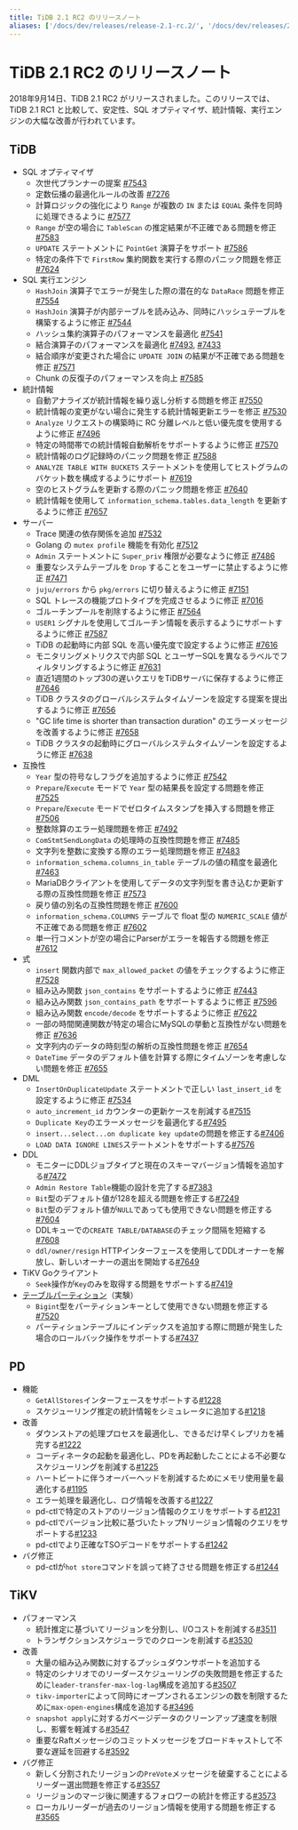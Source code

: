 ```yaml
---
title: TiDB 2.1 RC2 のリリースノート
aliases: ['/docs/dev/releases/release-2.1-rc.2/', '/docs/dev/releases/21rc2/']
---
```


# TiDB 2.1 RC2 のリリースノート

2018年9月14日、TiDB 2.1 RC2 がリリースされました。このリリースでは、TiDB 2.1 RC1 と比較して、安定性、SQL オプティマイザ、統計情報、実行エンジンの大幅な改善が行われています。

## TiDB

* SQL オプティマイザ
    * 次世代プランナーの提案 [#7543](https://github.com/pingcap/tidb/pull/7543)
    * 定数伝播の最適化ルールの改善 [#7276](https://github.com/pingcap/tidb/pull/7276)
    * 計算ロジックの強化により `Range` が複数の `IN` または `EQUAL` 条件を同時に処理できるように [#7577](https://github.com/pingcap/tidb/pull/7577)
    * `Range` が空の場合に `TableScan` の推定結果が不正確である問題を修正 [#7583](https://github.com/pingcap/tidb/pull/7583)
    * `UPDATE` ステートメントに `PointGet` 演算子をサポート [#7586](https://github.com/pingcap/tidb/pull/7586)
    * 特定の条件下で `FirstRow` 集約関数を実行する際のパニック問題を修正 [#7624](https://github.com/pingcap/tidb/pull/7624)
* SQL 実行エンジン
    * `HashJoin` 演算子でエラーが発生した際の潜在的な `DataRace` 問題を修正 [#7554](https://github.com/pingcap/tidb/pull/7554)
    * `HashJoin` 演算子が内部テーブルを読み込み、同時にハッシュテーブルを構築するように修正 [#7544](https://github.com/pingcap/tidb/pull/7544)
    * ハッシュ集約演算子のパフォーマンスを最適化 [#7541](https://github.com/pingcap/tidb/pull/7541)
    * 結合演算子のパフォーマンスを最適化 [#7493](https://github.com/pingcap/tidb/pull/7493), [#7433](https://github.com/pingcap/tidb/pull/7433)
    * 結合順序が変更された場合に `UPDATE JOIN` の結果が不正確である問題を修正 [#7571](https://github.com/pingcap/tidb/pull/7571)
    * Chunk の反復子のパフォーマンスを向上 [#7585](https://github.com/pingcap/tidb/pull/7585)
* 統計情報
    * 自動アナライズが統計情報を繰り返し分析する問題を修正 [#7550](https://github.com/pingcap/tidb/pull/7550)
    * 統計情報の変更がない場合に発生する統計情報更新エラーを修正 [#7530](https://github.com/pingcap/tidb/pull/7530)
    * `Analyze` リクエストの構築時に RC 分離レベルと低い優先度を使用するように修正 [#7496](https://github.com/pingcap/tidb/pull/7496)
    * 特定の時間帯での統計情報自動解析をサポートするように修正 [#7570](https://github.com/pingcap/tidb/pull/7570)
    * 統計情報のログ記録時のパニック問題を修正 [#7588](https://github.com/pingcap/tidb/pull/7588)
    * `ANALYZE TABLE WITH BUCKETS` ステートメントを使用してヒストグラムのバケット数を構成するようにサポート [#7619](https://github.com/pingcap/tidb/pull/7619)
    * 空のヒストグラムを更新する際のパニック問題を修正 [#7640](https://github.com/pingcap/tidb/pull/7640)
    * 統計情報を使用して `information_schema.tables.data_length` を更新するように修正 [#7657](https://github.com/pingcap/tidb/pull/7657)
* サーバー
    * Trace 関連の依存関係を追加 [#7532](https://github.com/pingcap/tidb/pull/7532)
    * Golang の `mutex profile` 機能を有効化 [#7512](https://github.com/pingcap/tidb/pull/7512)
    * `Admin` ステートメントに `Super_priv` 権限が必要なように修正 [#7486](https://github.com/pingcap/tidb/pull/7486)
    * 重要なシステムテーブルを `Drop` することをユーザーに禁止するように修正 [#7471](https://github.com/pingcap/tidb/pull/7471)
    * `juju/errors` から `pkg/errors` に切り替えるように修正 [#7151](https://github.com/pingcap/tidb/pull/7151)
    * SQL トレースの機能プロトタイプを完成させるように修正 [#7016](https://github.com/pingcap/tidb/pull/7016)
    * ゴルーチンプールを削除するように修正 [#7564](https://github.com/pingcap/tidb/pull/7564)
    * `USER1` シグナルを使用してゴルーチン情報を表示するようにサポートするように修正 [#7587](https://github.com/pingcap/tidb/pull/7587)
    * TiDB の起動時に内部 SQL を高い優先度で設定するように修正 [#7616](https://github.com/pingcap/tidb/pull/7616)
    * モニタリングメトリクスで内部 SQL とユーザーSQLを異なるラベルでフィルタリングするように修正 [#7631](https://github.com/pingcap/tidb/pull/7631)
    * 直近1週間のトップ30の遅いクエリをTiDBサーバに保存するように修正 [#7646](https://github.com/pingcap/tidb/pull/7646)
    * TiDB クラスタのグローバルシステムタイムゾーンを設定する提案を提出するように修正 [#7656](https://github.com/pingcap/tidb/pull/7656)
    * "GC life time is shorter than transaction duration" のエラーメッセージを改善するように修正 [#7658](https://github.com/pingcap/tidb/pull/7658)
    * TiDB クラスタの起動時にグローバルシステムタイムゾーンを設定するように修正 [#7638](https://github.com/pingcap/tidb/pull/7638)
* 互換性
    * `Year` 型の符号なしフラグを追加するように修正 [#7542](https://github.com/pingcap/tidb/pull/7542)
    * `Prepare`/`Execute` モードで `Year` 型の結果長を設定する問題を修正 [#7525](https://github.com/pingcap/tidb/pull/7525)
    * `Prepare`/`Execute` モードでゼロタイムスタンプを挿入する問題を修正 [#7506](https://github.com/pingcap/tidb/pull/7506)
    * 整数除算のエラー処理問題を修正 [#7492](https://github.com/pingcap/tidb/pull/7492)
    * `ComStmtSendLongData` の処理時の互換性問題を修正 [#7485](https://github.com/pingcap/tidb/pull/7485)
    * 文字列を整数に変換する際のエラー処理問題を修正 [#7483](https://github.com/pingcap/tidb/pull/7483)
    * `information_schema.columns_in_table` テーブルの値の精度を最適化 [#7463](https://github.com/pingcap/tidb/pull/7463)
    * MariaDBクライアントを使用してデータの文字列型を書き込むか更新する際の互換性問題を修正 [#7573](https://github.com/pingcap/tidb/pull/7573)
    * 戻り値の別名の互換性問題を修正 [#7600](https://github.com/pingcap/tidb/pull/7600)
    * `information_schema.COLUMNS` テーブルで float 型の `NUMERIC_SCALE` 値が不正確である問題を修正 [#7602](https://github.com/pingcap/tidb/pull/7602)
    * 単一行コメントが空の場合にParserがエラーを報告する問題を修正 [#7612](https://github.com/pingcap/tidb/pull/7612)
* 式
    * `insert` 関数内部で `max_allowed_packet` の値をチェックするように修正 [#7528](https://github.com/pingcap/tidb/pull/7528)
    * 組み込み関数 `json_contains` をサポートするように修正 [#7443](https://github.com/pingcap/tidb/pull/7443)
    * 組み込み関数 `json_contains_path` をサポートするように修正 [#7596](https://github.com/pingcap/tidb/pull/7596)
    * 組み込み関数 `encode/decode` をサポートするように修正 [#7622](https://github.com/pingcap/tidb/pull/7622)
    * 一部の時間関連関数が特定の場合にMySQLの挙動と互換性がない問題を修正 [#7636](https://github.com/pingcap/tidb/pull/7636)
    * 文字列内のデータの時刻型の解析の互換性問題を修正 [#7654](https://github.com/pingcap/tidb/pull/7654)
    * `DateTime` データのデフォルト値を計算する際にタイムゾーンを考慮しない問題を修正 [#7655](https://github.com/pingcap/tidb/pull/7655)
* DML
    * `InsertOnDuplicateUpdate` ステートメントで正しい `last_insert_id` を設定するように修正 [#7534](https://github.com/pingcap/tidb/pull/7534)
    * `auto_increment_id` カウンターの更新ケースを削減する[#7515](https://github.com/pingcap/tidb/pull/7515)
    * `Duplicate Key`のエラーメッセージを最適化する[#7495](https://github.com/pingcap/tidb/pull/7495)
    * `insert...select...on duplicate key update`の問題を修正する[#7406](https://github.com/pingcap/tidb/pull/7406)
    * `LOAD DATA IGNORE LINES`ステートメントをサポートする[#7576](https://github.com/pingcap/tidb/pull/7576)
* DDL
    * モニターにDDLジョブタイプと現在のスキーマバージョン情報を追加する[#7472](https://github.com/pingcap/tidb/pull/7472)
    * `Admin Restore Table`機能の設計を完了する[#7383](https://github.com/pingcap/tidb/pull/7383)
    * `Bit`型のデフォルト値が128を超える問題を修正する[#7249](https://github.com/pingcap/tidb/pull/7249)
    * `Bit`型のデフォルト値が`NULL`であっても使用できない問題を修正する[#7604](https://github.com/pingcap/tidb/pull/7604)
    * DDLキューでの`CREATE TABLE/DATABASE`のチェック間隔を短縮する[#7608](https://github.com/pingcap/tidb/pull/7608)
    * `ddl/owner/resign` HTTPインターフェースを使用してDDLオーナーを解放し、新しいオーナーの選出を開始する[#7649](https://github.com/pingcap/tidb/pull/7649)
* TiKV Goクライアント
    * `Seek`操作が`Key`のみを取得する問題をサポートする[#7419](https://github.com/pingcap/tidb/pull/7419)
* [テーブルパーティション](https://github.com/pingcap/tidb/projects/6)（実験）
    * `Bigint`型をパーティションキーとして使用できない問題を修正する[#7520](https://github.com/pingcap/tidb/pull/7520)
    * パーティションテーブルにインデックスを追加する際に問題が発生した場合のロールバック操作をサポートする[#7437](https://github.com/pingcap/tidb/pull/7437)

## PD

* 機能
    * `GetAllStores`インターフェースをサポートする[#1228](https://github.com/pingcap/pd/pull/1228)
    * スケジューリング推定の統計情報をシミュレータに追加する[#1218](https://github.com/pingcap/pd/pull/1218)
* 改善
    * ダウンストアの処理プロセスを最適化し、できるだけ早くレプリカを補完する[#1222](https://github.com/pingcap/pd/pull/1222)
    * コーディネータの起動を最適化し、PDを再起動したことによる不必要なスケジューリングを削減する[#1225](https://github.com/pingcap/pd/pull/1225)
    * ハートビートに伴うオーバーヘッドを削減するためにメモリ使用量を最適化する[#1195](https://github.com/pingcap/pd/pull/1195)
    * エラー処理を最適化し、ログ情報を改善する[#1227](https://github.com/pingcap/pd/pull/1227)
    * pd-ctlで特定のストアのリージョン情報のクエリをサポートする[#1231](https://github.com/pingcap/pd/pull/1231)
    * pd-ctlでバージョン比較に基づいたトップNリージョン情報のクエリをサポートする[#1233](https://github.com/pingcap/pd/pull/1233)
    * pd-ctlでより正確なTSOデコードをサポートする[#1242](https://github.com/pingcap/pd/pull/1242)
* バグ修正
    * pd-ctlが`hot store`コマンドを誤って終了させる問題を修正する[#1244](https://github.com/pingcap/pd/pull/1244)

## TiKV

* パフォーマンス
    * 統計推定に基づいてリージョンを分割し、I/Oコストを削減する[#3511](https://github.com/tikv/tikv/pull/3511)
    * トランザクションスケジューラでのクローンを削減する[#3530](https://github.com/tikv/tikv/pull/3530)
* 改善
    * 大量の組み込み関数に対するプッシュダウンサポートを追加する
    * 特定のシナリオでのリーダースケジューリングの失敗問題を修正するために`leader-transfer-max-log-lag`構成を追加する[#3507](https://github.com/tikv/tikv/pull/3507)
    * `tikv-importer`によって同時にオープンされるエンジンの数を制限するために`max-open-engines`構成を追加する[#3496](https://github.com/tikv/tikv/pull/3496)
    * `snapshot apply`に対するガベージデータのクリーンアップ速度を制限し、影響を軽減する[#3547](https://github.com/tikv/tikv/pull/3547)
    * 重要なRaftメッセージのコミットメッセージをブロードキャストして不要な遅延を回避する[#3592](https://github.com/tikv/tikv/pull/3592)
* バグ修正
    * 新しく分割されたリージョンの`PreVote`メッセージを破棄することによるリーダー選出問題を修正する[#3557](https://github.com/tikv/tikv/pull/3557)
    * リージョンのマージ後に関連するフォロワーの統計を修正する[#3573](https://github.com/tikv/tikv/pull/3573)
    * ローカルリーダーが過去のリージョン情報を使用する問題を修正する[#3565](https://github.com/tikv/tikv/pull/3565)